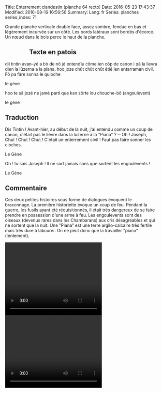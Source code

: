 Title: Enterrement clandestin (planche 64 recto)
Date: 2016-05-23 17:43:37
Modified: 2016-08-16 16:56:56
Summary: 
Lang: fr
Series: planches
series_index: 71

Grande planche verticale double face, assez sombre, fendue en bas et légèrement incurvée sur un côté. Les bords latéraux sont bordés d'écorce. Un nœud dans le bois perce le haut de la planche.

<figure class="image-block" style="float: left;">
  <img alt="" src="{static}/images/planche_64_recto.png">
  <figcaption style="max-width: 273px"></figcaption>
</figure>

## Texte en patois
dii tintin avan–yé a bò de nô jé entendïu côme ien côp de canon i pâ la lievra dien la lûzerna  a la pïana. hoo joze chût chût chût  étié ien entarraman civil. Fô pa fâre sonna le quioche

le gène

hoo  te  sâ  jozé  ne  jamé  parti  que  kan  sôrte  lou  chouche-bô  (angoulevent)

le gène

## Traduction
Dis Tintin ! Avant-hier, au début de la nuit, j'ai entendu comme un coup de canon, c'était pas le lièvre dans la luzerne à la "Piana" ?
 ─  Oh !  Joseph, Chut ! Chut ! Chut ! C'était un enterrement civil ! Faut pas faire sonner les cloches.

Le Gène

Oh ! tu sais Joseph ! Il ne sort jamais sans que sortent les engoulevents !

Le Gène

## Commentaire
Ces deux petites histoires sous forme de dialogues évoquent le braconnage.
La première historiette évoque un coup de feu. Pendant la guerre, les fusils ayant été réquisitionnés, il était très dangereux de se faire prendre en possession d'une arme à feu.
Les engoulevents sont des oiseaux (devenus rares dans les Chambarans) aux cris désagréables et qui ne sortent que la nuit.
Une "Piana" est une terre argilo-calcaire très fertile mais très dure à labourer. On ne peut donc que la travailler "piano" (lentement).



<video width="320" height="240" controls>
  <source src="https://d1njpgd0ygatdn.cloudfront.net/video_64debut-2.mp4" type="video/mp4">
</video>

<video width="320" height="240" controls>
  <source src="https://d1njpgd0ygatdn.cloudfront.net/video_64fin-2.mp4" type="video/mp4">
</video>
